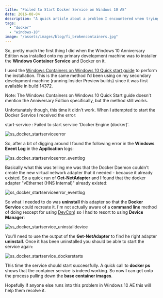 ```yaml
---
title: "Failed to Start Docker Service on Windows 10 AE"
date: 2016-08-04
description: "A quick article about a problem I encountered when trying to start the Docker Service on Windows 10 Anniversary Edition."
tags:
  - "docker"
  - "windows-10"
image: "/assets/images/blog/fi_brokencontainers.jpg"
---
```


So, pretty much the first thing I did when the Windows 10 Anniversary Edition was installed onto my primary development machine was to installer the **Windows Container Service** and Docker on it.

I used the [Windows Containers on Windows 10 Quick start guide](https://msdn.microsoft.com/en-us/virtualization/windowscontainers/quick_start/quick_start_windows_10) to perform the installation. This is the same method I'd been using on my secondary development machine (running Insider Preview builds) since it was first available in build 14372.

Note: The Windows Containers on Windows 10 Quick Start guide doesn't mention the Anniversary Edition specifically, but the method still works.

Unfortunately though, this time it didn't work. When I attempted to start the Docker Service I received the error:

start-service : Failed to start service 'Docker Engine (docker)'.

![ss_docker_startserviceerror](/assets/images/screenshots/ss_docker_startserviceerror.png)

So, after a bit of digging around I found the following error in the **Windows Event Log** in the **Application** logs:

![ss_docker_startserviceerror_eventlog](/assets/images/screenshots/ss_docker_startserviceerror_eventlog.png)

Basically what this was telling me was that the Docker Daemon couldn't create the new virtual network adapter that it needed - because it already existed. So a quick run of **Get-NetAdapter** and I found that the docker adapter "vEthernet (HNS Internal)" already existed:

![ss_docker_startserviceerror_eventlog](/assets/images/screenshots/ss_docker_startserviceerror_eventlog.png)

So what I needed to do was **uninstall** this adapter so that the **Docker Service** could recreate it. I'm not actually aware of a **command line** method of doing (except for using [DevCon](https://chocolatey.org/packages/devcon.portable)) so I had to resort to using **Device Manager**:

![ss_docker_startservice_uninstalldevice](/assets/images/screenshots/ss_docker_startservice_uninstalldevice.png)

You'll need to use the output of the **Get-NetAdapter** to find he right adapter **uninstall**. Once it has been uninstalled you should be able to start the service again:

![ss_docker_startservice_dockerstarts](/assets/images/screenshots/ss_docker_startservice_dockerstarts.png)

This time the service should start successfully. A quick call to **docker ps** shows that the container service is indeed working. So now I can get onto the process pulling down the **base container images**.

Hopefully if anyone else runs into this problem in Windows 10 AE this will help them resolve it.
